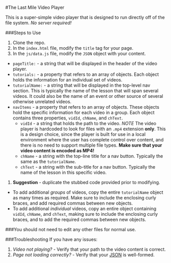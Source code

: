 #The Last Mile Video Player

This is a super-simple video player that is designed to run directly off of the file system. *No server required!*

###Steps to Use

1.  Clone the repo.
1.  In the `index.html` file, modify the `title` tag for your page.
1.  In the `js/data.js` file, modify the `JSON` object with your content.
  * `pageTitle:` - a string that will be displayed in the header of the video player.
  * `tutorials:` - a property that refers to an array of objects. Each object holds the information for an individual set of videos.
  * `tutorialName:` - a string that will be displayed in the top-level nav section. This is typically the name of the lesson that will span several videos. It could also be the name of an event or other source of several otherwise unrelated videos.
  * `navItems` - a property that refers to an array of objects. These objects hold the specific information for each video in a group. Each object contains three properties, `vidId`, `chName`, and `chText`.
    * `vidId` - a string that holds the path to the video. *NOTE* The video player is hardcoded to look for files with an `.mp4` extension **only**. This is a design choice, since the player is built for use in a local environment where the user has complete control over content, and there is no need to support multiple file types. **Make sure that your video content is encoded as MP4!**
    * `chName` - a string with the top-line title for a nav button. Typically the same as the `tutorialName`.
    * `chText` - a string with the sub-title for a nav button. Typically the name of the lesson in this specific video.
1.  **Suggestion** - duplicate the stubbed code provided prior to modifying.
  * To add additional *groups* of videos, copy the entire `tutorialName` object as many times as required. Make sure to include the enclosing curly braces, and add required commas between new objects.
  * To add additional *individual* videos, copy an entire object containing `vidId`, `chName`, and `chText`, making sure to include the enclosing curly braces, and to add the required commas between new objects.

###You should not need to edit any other files for normal use.

###Troubleshooting
If you have any issues:

1.  *Video not playing?* - Verify that your path to the video content is correct.
1.  *Page not loading correctly?* - Verify that your [JSON](http://json.org/) is well-formed.
